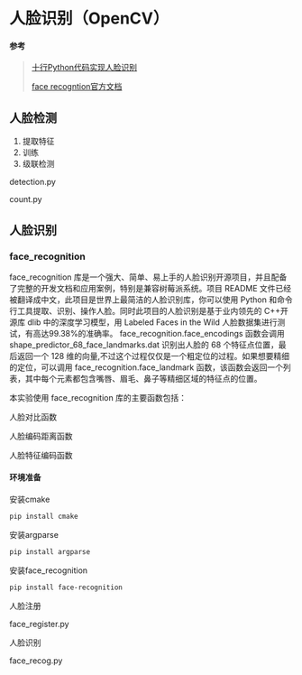 # 人脸识别（OpenCV） 

#### 参考

> [十行Python代码实现人脸识别](https://zhuanlan.zhihu.com/p/66368987)
>
> [face recogntion官方文档](https://github.com/ageitgey/face_recognition/blob/master/README_Simplified_Chinese.md)

## 人脸检测

1. 提取特征
2. 训练
3. 级联检测

detection.py

count.py

## 人脸识别

### face_recognition

face_recognition 库是一个强大、简单、易上手的人脸识别开源项目，并且配备了完整的开发文档和应用案例，特别是兼容树莓派系统。项目 README 文件已经被翻译成中文，此项目是世界上最简洁的人脸识别库，你可以使用 Python 和命令行工具提取、识别、操作人脸。同时此项目的人脸识别是基于业内领先的 C++开源库 dlib 中的深度学习模型，用 Labeled Faces in the Wild 人脸数据集进行测试，有高达99.38%的准确率。 face_recognition.face_encodings 函数会调用 shape_predictor_68_face_landmarks.dat 识别出人脸的 68 个特征点位置，最后返回一个 128 维的向量,不过这个过程仅仅是一个粗定位的过程。如果想要精细的定位，可以调用 face_recognition.face_landmark 函数，该函数会返回一个列表，其中每个元素都包含嘴唇、眉毛、鼻子等精细区域的特征点的位置。

本实验使用 face_recognition 库的主要函数包括：

人脸对比函数

人脸编码距离函数

人脸特征编码函数

#### 环境准备

安装cmake

```powershell
pip install cmake
```

安装argparse

```powershell
pip install argparse
```

安装face_recognition 

```powershell
pip install face-recognition
```

人脸注册

face_register.py

人脸识别

face_recog.py
